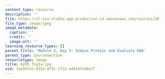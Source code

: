 ```yaml
---
content_type: resource
description: ''
file: https://ol-ocw-studio-app-production.s3.amazonaws.com/courses/20-109-laboratory-fundamentals-in-biological-engineering-spring-2010/2aa5bfa1032a475c1f31e4814fc66e7f_m2d5_fig1a.jpg
file_type: image/jpeg
image_metadata:
  caption: ''
  credit: ''
  image-alt: ''
learning_resource_types: []
parent_title: 'Module 2, Day 5: Induce Protein and Evaluate DNA'
parent_type: CourseSection
resourcetype: Image
title: m2d5_fig1a.jpg
uid: 2aa5bfa1-032a-475c-1f31-e4814fc66e7f
---
```

